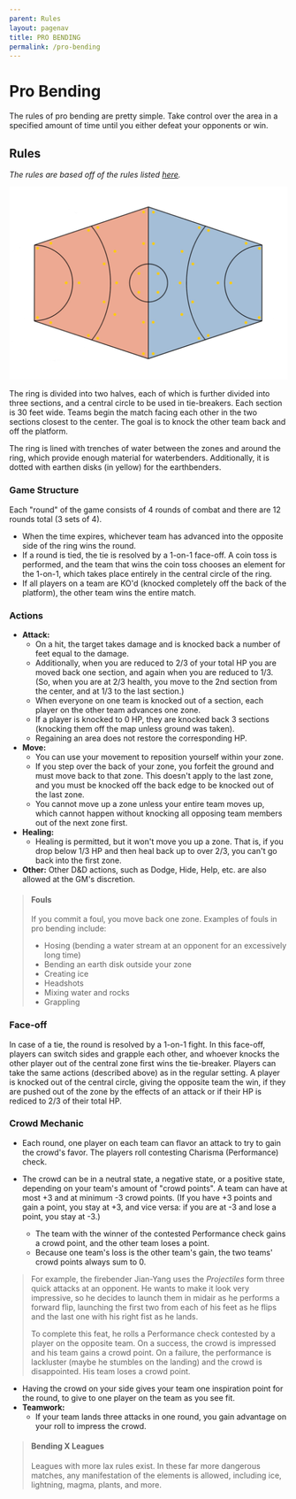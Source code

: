 ```yaml
---
parent: Rules
layout: pagenav
title: PRO BENDING
permalink: /pro-bending
---
```


# Pro Bending

The rules of pro bending are pretty simple. Take control over the area in a specified amount of time until you either defeat your opponents or win. 

## Rules
*The rules are based off of the rules listed [here](https://avatar.fandom.com/wiki/Pro-bending).*

![Bending ring](assets/Bending_Arena.jpg)

The ring is divided into two halves, each of which is further divided into three sections, and a central circle to be used in tie-breakers. Each section is 30 feet wide. Teams begin the match facing each other in the two sections closest to the center. The goal is to knock the other team back and off the platform.

The ring is lined with trenches of water between the zones and around the ring, which provide enough material for waterbenders. Additionally, it is dotted with earthen disks (in yellow) for the earthbenders.

### Game Structure

Each "round" of the game consists of 4 rounds of combat and there are 12 rounds total (3 sets of 4).
- When the time expires, whichever team has advanced into the opposite side of the ring wins the round.
- If a round is tied, the tie is resolved by a 1-on-1 face-off. A coin toss is performed, and the team that wins the coin toss chooses an element for the 1-on-1, which takes place entirely in the central circle of the ring. 
- If all players on a team are KO'd (knocked completely off the back of the platform), the other team wins the entire match.

### Actions
- **Attack:**
    - On a hit, the target takes damage and is knocked back a number of feet equal to the damage.
    - Additionally, when you are reduced to 2/3 of your total HP you are moved back one section, and again when you are reduced to 1/3. (So, when you are at 2/3 health, you move to the 2nd section from the center, and at 1/3 to the last section.)
    - When everyone on one team is knocked out of a section, each player on the other team advances one zone.
    - If a player is knocked to 0 HP, they are knocked back 3 sections (knocking them off the map unless ground was taken).
    - Regaining an area does not restore the corresponding HP.
- **Move:**
    - You can use your movement to reposition yourself within your zone.
    - If you step over the back of your zone, you forfeit the ground and must move back to that zone. This doesn't apply to the last zone, and you must be knocked off the back edge to be knocked out of the last zone.
    - You cannot move up a zone unless your entire team moves up, which cannot happen without knocking all opposing team members out of the next zone first. 
- **Healing:**
    - Healing is permitted, but it won't move you up a zone. That is, if you drop below 1/3 HP and then heal back up to over 2/3, you can't go back into the first zone.
- **Other:** Other D&D actions, such as Dodge, Hide, Help, etc. are also allowed at the GM's discretion.

> #### Fouls
> If you commit a foul, you move back one zone. Examples of fouls in pro bending include:
> - Hosing (bending a water stream at an opponent for an excessively long time)
> - Bending an earth disk outside your zone
> - Creating ice
> - Headshots
> - Mixing water and rocks
> - Grappling

### Face-off
In case of a tie, the round is resolved by a 1-on-1 fight. In this face-off, players can switch sides and grapple each other, and whoever knocks the other player out of the central zone first wins the tie-breaker. Players can take the same actions (described above) as in the regular setting. A player is knocked out of the central circle, giving the opposite team the win, if they are pushed out of the zone by the effects of an attack or if their HP is rediced to 2/3 of their total HP.

### Crowd Mechanic
- Each round, one player on each team can flavor an attack to try to gain the crowd's favor. The players roll contesting Charisma (Performance) check.

- The crowd can be in a neutral state, a negative state, or a positive state, depending on your team's amount of "crowd points". A team can have at most +3 and at minimum -3 crowd points. (If you have +3 points and gain a point, you stay at +3, and vice versa: if you are at -3 and lose a point, you stay at -3.)
    - The team with the winner of the contested Performance check gains a crowd point, and the other team loses a point.
    - Because one team's loss is the other team's gain, the two teams' crowd points always sum to 0.

> For example, the firebender Jian-Yang uses the *Projectiles* form three quick attacks at an opponent. He wants to make it look very impressive, so he decides to launch them in midair as he performs a forward flip, launching the first two from each of his feet as he flips and the last one with his right fist as he lands.   
> 
> To complete this feat, he rolls a Performance check contested by a player on the opposite team. On a success, the crowd is impressed and his team gains a crowd point. On a failure, the performance is lackluster (maybe he stumbles on the landing) and the crowd is disappointed. His team loses a crowd point.

- Having the crowd on your side gives your team one inspiration point for the round, to give to one player on the team as you see fit.
- **Teamwork:**
    - If your team lands three attacks in one round, you gain advantage on your roll to impress the crowd.

> #### Bending X Leagues
> Leagues with more lax rules exist. In these far more dangerous matches, any manifestation of the elements is allowed, including ice, lightning, magma, plants, and more.
